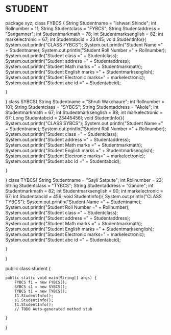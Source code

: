 # STUDENT
package xyz;
class FYBCS {
	String Studentname =  "Ishwari Shinde";
	int Rollnumber  = 11;
	String Studentclass = "FYBCS";
	String Studentaddress = "Sangamner";
	int Studentmarkmath = 78;
	int Studentmarksenglish = 82;
	int markelectronic = 67;
	int Studentabcid = 23445;
	void StudentInfo(){
		System.out.println("CLASS FYBCS");
		System.out.println("Student Name =" + Studentname);
		System.out.println("Student Roll Number =" + Rollnumber);
		System.out.println("Student class  =" + Studentclass);
		System.out.println("Student address =" + Studentaddress);
		System.out.println("Student Math marks =" + Studentmarkmath);
		System.out.println("Student English marks =" + Studentmarksenglish);
		System.out.println("Student Electronic marks=" + markelectronic);
		System.out.println("Student abc id =" + Studentabcid);
		
	}
}
class SYBCS{
	String Studentname =  "Shruti Wakchaure";
	int Rollnumber  = 101;
	String Studentclass = "SYBCS";
	String Studentaddress = "Akole";
	int Studentmarkmath = 67;
	int Studentmarksenglish = 98;
	int markelectronic = 67;
	Long Studentabcid = 23445456l;
	void StudentInfo(){
		System.out.println("CLASS SYBCS");
		System.out.println("Student Name =" + Studentname);
		System.out.println("Student Roll Number =" + Rollnumber);
		System.out.println("Student class  =" + Studentclass);
		System.out.println("Student address =" + Studentaddress);
		System.out.println("Student Math marks =" + Studentmarkmath);
		System.out.println("Student English marks =" + Studentmarksenglish);
		System.out.println("Student Electronic marks=" + markelectronic);
		System.out.println("Student abc id =" + Studentabcid);
		
	}
	
}
class TYBCS{
	String Studentname =  "Sayli Satpute";
	int Rollnumber  = 23;
	String Studentclass = "TYBCS";
	String Studentaddress = "Ganore";
	int Studentmarkmath = 82;
	int Studentmarksenglish = 90;
	int markelectronic = 67;
	int Studentabcid = 456;
	void StudentInfo(){
		System.out.println("CLASS TYBCS");
		System.out.println("Student Name =" + Studentname);
		System.out.println("Student Roll Number =" + Rollnumber);
		System.out.println("Student class  =" + Studentclass);
		System.out.println("Student address =" + Studentaddress);
		System.out.println("Student Math marks =" + Studentmarkmath);
		System.out.println("Student English marks =" + Studentmarksenglish);
		System.out.println("Student Electronic marks=" + markelectronic);
		System.out.println("Student abc id =" + Studentabcid);
		
	}
}

public class student {

	public static void main(String[] args) {
		FYBCS f1 = new FYBCS();
		SYBCS s1 = new SYBCS();
		TYBCS t1 = new TYBCS();
		f1.StudentInfo();
		s1.StudentInfo();
		t1.StudentInfo();
		// TODO Auto-generated method stub

	}

}
